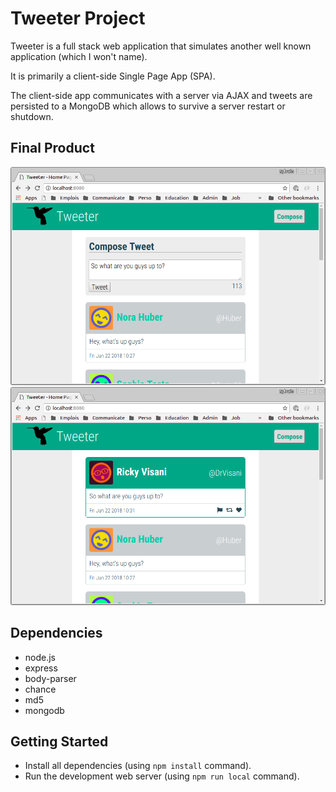 # Tweeter Project

Tweeter is a full stack web application that simulates another well known application (which I won't name).

It is primarily a client-side Single Page App (SPA).

The client-side app communicates with a server via AJAX and tweets are persisted to a MongoDB which allows to survive a server restart or shutdown.

## Final Product

!["Composing a new tweet"](https://github.com/sylvain-gdk/tweeter/blob/master/public/images/compose.png)
!["Hovering on a tweet"](https://github.com/sylvain-gdk/tweeter/blob/master/public/images/hover.png)

## Dependencies

- node.js
- express
- body-parser
- chance
- md5
- mongodb

## Getting Started

- Install all dependencies (using `npm install` command).
- Run the development web server (using `npm run local` command).
